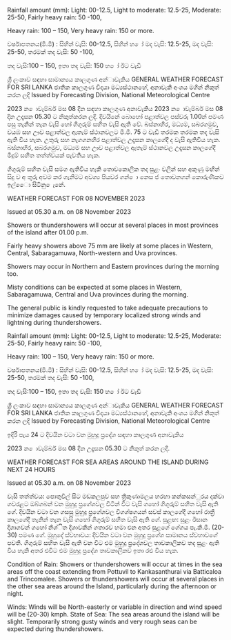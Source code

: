 Rainfall amount (mm): Light: 00-12.5, Light to moderate: 12.5-25, Moderate: 25-50, Fairly heavy rain: 50 -100,

Heavy rain: 100 – 150, Very heavy rain: 150 or more.

වර්ෂාපතනය(මි.මී) : සිහින් වැසි: 00-12.5, සිහින් හ ෝ මද වැසි: 12.5-25, මද වැසි: 25-50, තරමක් තද වැසි: 50 -100,

තද වැසි:100 – 150, ඉතා තද වැසි: 150 හ ෝ ඊට වැඩි

ශ්‍රී ලංකාව සඳහා සාමාන්‍යය කාලගුණ අන්‍ාවැකිය GENERAL WEATHER FORECAST FOR SRI LANKA ජාතික කාලගුණ විදයා මධ්‍යස්ථානහේ, අනාවැකි අංශය මගින් නිකුත් කරන ලදි Issued by Forecasting Division, National Meteorological Centre

2023 න ොවැම්බර් මස 08 දින සඳහා කාලගුණ අනාවැකිය 2023 න ොවැම්බර් මස 08 දින උදෑසන 05.30 ට නිකුත්කරන ලදි. දිවයිනේ බොහෝ පළාත්වල පස්වරු 1.00න් පමණ පසු තැනින් තැන වැසි හෝ ගිගුරුම් සහිත වැසි ඇති වේ. බස්නාහිර, මධ්‍යම, සබරගමුව, වයඹ සහ ඌව පළාත්වල ඇතැම් ස්ථානවලට මි.මී. 75 ට වැඩි තරමක තරමක තද වැසි ඇති විය හැක. උතුරු සහ නැගගනහිර පළාත්වල උදෑසන කාලගේදී ද වැසි ඇතිවිය හැක. බස්නාහිර, සබරගමුව, මධ්‍යම සහ ඌව පළාත්වල ඇතැම් ස්ථානවල උදෑසන කාලගේදී මීදුම් සහිත තත්ත්වයක් පැවතිය හැක.

ගිගුරුම් සහිත වැසි සමග ඇතිවිය හැකි තොවකොලික තද සුළං වලින් සහ අකුණු මඟින් සිදු ව අ තුරු අවම කර ගැනීමට අවශ්‍ය පියවර ගන් ො නෙස ජ තොවනගන් කොරුණිකව ඉල්ෙො සිටිනු ෙැනේ.

WEATHER FORECAST FOR 08 NOVEMBER 2023

Issued at 05.30 a.m. on 08 November 2023

Showers or thundershowers will occur at several places in most provinces of the island after 01.00 p.m.

Fairly heavy showers above 75 mm are likely at some places in Western, Central, Sabaragamuwa, North-western and Uva provinces.

Showers may occur in Northern and Eastern provinces during the morning too.

Misty conditions can be expected at some places in Western, Sabaragamuwa, Central and Uva provinces during the morning.

The general public is kindly requested to take adequate precautions to minimize damages caused by temporary localized strong winds and lightning during thundershowers.

Rainfall amount (mm): Light: 00-12.5, Light to moderate: 12.5-25, Moderate: 25-50, Fairly heavy rain: 50 -100,

Heavy rain: 100 – 150, Very heavy rain: 150 or more.

වර්ෂාපතනය(මි.මී) : සිහින් වැසි: 00-12.5, සිහින් හ ෝ මද වැසි: 12.5-25, මද වැසි: 25-50, තරමක් තද වැසි: 50 -100,

තද වැසි:100 – 150, ඉතා තද වැසි: 150 හ ෝ ඊට වැඩි

ශ්‍රී ලංකාව සඳහා සාමාන්‍යය කාලගුණ අන්‍ාවැකිය GENERAL WEATHER FORECAST FOR SRI LANKA ජාතික කාලගුණ විදයා මධ්‍යස්ථානහේ, අනාවැකි අංශය මගින් නිකුත් කරන ලදි Issued by Forecasting Division, National Meteorological Centre

ඉදිරි පැය 24 ට දිවයින වටා වන මුහුදු ප්‍රදේශ සඳහා කාලගුණ අනාවැකිය

2023 න ොවැම්බර් මස 08 දින උදෑසන 05.30 ට නිකුත් කරන ලදි.

WEATHER FORECAST FOR SEA AREAS AROUND THE ISLAND DURING NEXT 24 HOURS

Issued at 05.30 a.m. on 08 November 2023

වැසි තත්ත්වය: පොතුවිල් සිට මඩකලපුව සහ ත්‍රිකුණාමලය හරහා කන්කසන්ුරය දක්වා ගවරළට ඔබ්ගබන් වන මුහුදු ප්‍රගේශවල විටින් විට වැසි ගහෝ ගිගුරුම් සහිත වැසි ඇති ගේ. දිවයින වටා වන ගසසු මුහුදු ප්‍රගේශවල විගශ්ෂගයන් සවස් කාලගේදී ගහෝ රාත්‍රී කාලගේදී තැනින් තැන වැසි ගහෝ ගිගුරුම් සහිත වැසි ඇති ගේ. සුළඟ: සුළං ඊසාන දිශාගවන් ගහෝ නිශ්ිත දිශාවකින් ගතාරව හමා එන අතර සුළගේ ගේගය පැ.කි.මී. (20-30) පමණ ගේ. මුහුදේ ස්වභාවය: දිවයින වටා වන මුහුදු ප්‍රගේශ සාමානය ස්වභාවගේ පවතී. ගිගුරුම් සහිත වැසි ඇති වන විට එම මුහුදු ප්‍රදේශවල තාවකාලිකව තද සුළං ඇති විය හැකි අතර එවිට එම මුහුදු ප්‍රදේශ තාවකාලිකව ඉතා රළු විය හැක.

Condition of Rain: Showers or thundershowers will occur at times in the sea areas off the coast extending from Pottuvil to Kankasanthurai via Batticaloa and Trincomalee. Showers or thundershowers will occur at several places in the other sea areas around the Island, particularly during the afternoon or night.

Winds: Winds will be North-easterly or variable in direction and wind speed will be (20-30) kmph. State of Sea: The sea areas around the island will be slight. Temporarily strong gusty winds and very rough seas can be expected during thundershowers.